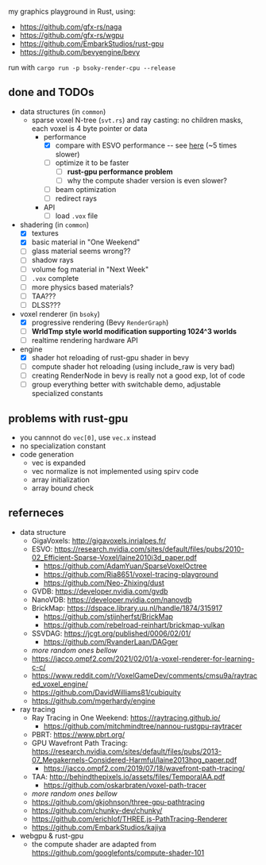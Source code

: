 my graphics playground in Rust, using:

* https://github.com/gfx-rs/naga
* https://github.com/gfx-rs/wgpu
* https://github.com/EmbarkStudios/rust-gpu
* https://github.com/bevyengine/bevy

run with `cargo run -p bsoky-render-cpu --release`

## done and TODOs

* data structures (in `common`)
    * sparse voxel N-tree (`svt.rs`) and ray casting: no children masks, each voxel is 4 byte pointer or data
        * performance
            * [X] compare with ESVO performance -- see [here](crates/common/SVT_PERF.md) (~5 times slower)
            * [ ] optimize it to be faster
                * [ ] **rust-gpu performance problem**
                * [ ] why the compute shader version is even slower?
            * [ ] beam optimization
            * [ ] redirect rays
        * API
            * [ ] load `.vox` file
* shadering (in `common`)
    * [X] textures
    * [X] basic material in "One Weekend"
    * [ ] glass material seems wrong??
    * [ ] shadow rays
    * [ ] volume fog material in "Next Week"
    * [ ] `.vox` complete
    * [ ] more physics based materials?
    * [ ] TAA???
    * [ ] DLSS???
* voxel renderer (in `bsoky`)
    * [X] progressive rendering (Bevy `RenderGraph`)
    * [ ] **WrldTmp style world modification supporting 1024^3 worlds**
    * [ ] realtime rendering hardware API
* engine
    * [X] shader hot reloading of rust-gpu shader in bevy
    * [ ] compute shader hot reloading (using include_raw is very bad)
    * [ ] creating RenderNode in bevy is really not a good exp, lot of code
    * [ ] group everything better with switchable demo, adjustable specialized constants

## problems with rust-gpu

* you cannnot do `vec[0]`, use `vec.x` instead
* no specialization constant
* code generation
    * vec is expanded
    * vec normalize is not implemented using spirv code
    * array initialization
    * array bound check


## referneces

* data structure
    * GigaVoxels: http://gigavoxels.inrialpes.fr/
    * ESVO: https://research.nvidia.com/sites/default/files/pubs/2010-02_Efficient-Sparse-Voxel/laine2010i3d_paper.pdf
        * https://github.com/AdamYuan/SparseVoxelOctree
        * https://github.com/Ria8651/voxel-tracing-playground
        * https://github.com/Neo-Zhixing/dust
    * GVDB: https://developer.nvidia.com/gvdb
    * NanoVDB: https://developer.nvidia.com/nanovdb
    * BrickMap: https://dspace.library.uu.nl/handle/1874/315917
        * https://github.com/stijnherfst/BrickMap
        * https://github.com/rebelroad-reinhart/brickmap-vulkan
    * SSVDAG: https://jcgt.org/published/0006/02/01/
        * https://github.com/RvanderLaan/DAGger
    * *more random ones bellow*
    * https://jacco.ompf2.com/2021/02/01/a-voxel-renderer-for-learning-c-c/
    * https://www.reddit.com/r/VoxelGameDev/comments/cmsu9a/raytraced_voxel_engine/
    * https://github.com/DavidWilliams81/cubiquity
    * https://github.com/mgerhardy/engine
* ray tracing
    * Ray Tracing in One Weekend: https://raytracing.github.io/
        * https://github.com/mitchmindtree/nannou-rustgpu-raytracer
    * PBRT: https://www.pbrt.org/
    * GPU Wavefront Path Tracing: https://research.nvidia.com/sites/default/files/pubs/2013-07_Megakernels-Considered-Harmful/laine2013hpg_paper.pdf
        * https://jacco.ompf2.com/2019/07/18/wavefront-path-tracing/
    * TAA: http://behindthepixels.io/assets/files/TemporalAA.pdf 
        * https://github.com/oskarbraten/voxel-path-tracer
    * *more random ones bellow*
    * https://github.com/gkjohnson/three-gpu-pathtracing
    * https://github.com/chunky-dev/chunky/
    * https://github.com/erichlof/THREE.js-PathTracing-Renderer
    * https://github.com/EmbarkStudios/kajiya
* webgpu & rust-gpu
    * the compute shader are adapted from https://github.com/googlefonts/compute-shader-101